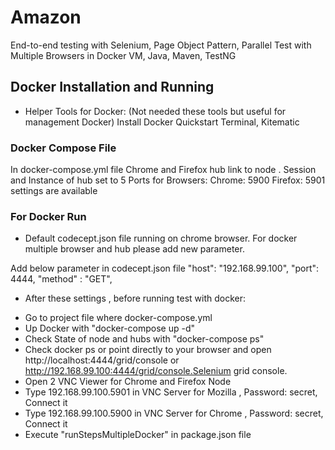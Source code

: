 # Amazon

End-to-end testing with Selenium, Page Object Pattern, Parallel Test with Multiple Browsers in Docker VM, Java, Maven, TestNG

## Docker Installation and Running

* Helper Tools for Docker: (Not needed these tools but useful for management Docker)
Install Docker Quickstart Terminal, Kitematic

### Docker Compose File
In docker-compose.yml file
Chrome and Firefox hub link to node .
Session and Instance of hub set to 5
Ports for Browsers: Chrome: 5900 Firefox: 5901 settings are available

### For Docker Run

* Default codecept.json file running on chrome browser. For docker multiple browser and hub please add new parameter.

Add below parameter in codecept.json file
"host": "192.168.99.100",
"port": 4444,
"method" : "GET",
  
* After these settings , before running test with docker:

- Go to project file where docker-compose.yml
- Up Docker with "docker-compose up -d"
- Check State of node and hubs with "docker-compose ps"
- Check docker ps or point directly to your browser and open http://localhost:4444/grid/console or http://192.168.99.100:4444/grid/console.Selenium grid console.
- Open 2 VNC Viewer for Chrome and Firefox Node
- Type 192.168.99.100.5901 in VNC Server for Mozilla , Password: secret, Connect it
- Type 192.168.99.100.5900 in VNC Server for Chrome , Password: secret, Connect it 
- Execute "runStepsMultipleDocker" in package.json file
